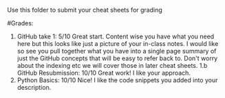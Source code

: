 Use this folder to submit your cheat sheets for grading

#Grades:
1. GitHub take 1: 5/10 Great start. Content wise you have what you need here but this looks like just a picture of your in-class notes. I would like so see you pull together what you have into a single page summary of just the GitHub concepts that will be easy to refer back to.  Don't worry about the indexing etc we will cover those in later cheat sheets.
1.b GitHub Resubmission: 10/10 Great work! I like your approach.
2. Python Basics: 10/10 Nice! I like the code snippets you added into your description.  
